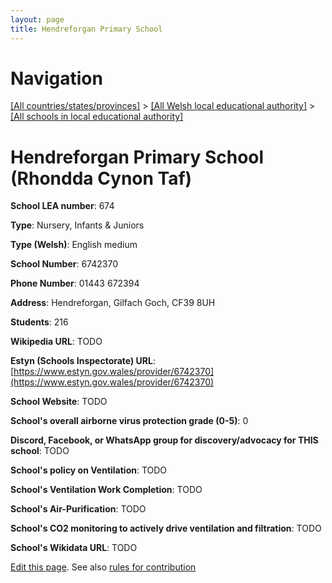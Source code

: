 ```yaml
---
layout: page
title: Hendreforgan Primary School
---
```

# Navigation

[[All countries/states/provinces]](../../..) > [[All Welsh local educational authority]](../..) > [[All schools in local educational authority]](..)

# Hendreforgan Primary School (Rhondda Cynon Taf)

**School LEA number**: 674

**Type**: Nursery, Infants & Juniors

**Type (Welsh)**: English medium

**School Number**: 6742370

**Phone Number**: 01443 672394

**Address**: Hendreforgan, Gilfach Goch, CF39 8UH

**Students**: 216

**Wikipedia URL**: TODO

**Estyn (Schools Inspectorate) URL**: [https://www.estyn.gov.wales/provider/6742370](https://www.estyn.gov.wales/provider/6742370)

**School Website**: TODO

**School's overall airborne virus protection grade (0-5)**: 0

**Discord, Facebook, or WhatsApp group for discovery/advocacy for THIS school**: TODO

**School's policy on Ventilation**: TODO

**School's Ventilation Work Completion**: TODO

**School's Air-Purification**: TODO

**School's CO2 monitoring to actively drive ventilation and filtration**: TODO

**School's Wikidata URL**: TODO




[Edit this page](https://github.com/VentilationProject/Wales/edit/prif/./Rhondda_Cynon_Taf/Hendreforgan_Primary_School.md). See also [rules for contribution](../../../contribution-rules/)